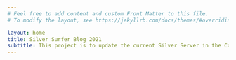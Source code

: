```yaml
---
# Feel free to add content and custom Front Matter to this file.
# To modify the layout, see https://jekyllrb.com/docs/themes/#overriding-theme-defaults

layout: home
title: Silver Surfer Blog 2021
subtitle: This project is to update the current Silver Server in the Computer Science department. 
--- 
```

